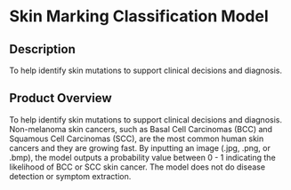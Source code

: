 #  Skin Marking Classification Model

## Description
To help identify skin mutations to support clinical decisions and diagnosis.

## Product Overview
 To help identify skin mutations to support clinical decisions and diagnosis. Non-melanoma skin cancers, such as Basal Cell Carcinomas (BCC) and Squamous Cell Carcinomas (SCC), are the most common human skin cancers and they are growing fast. By inputting an image (.jpg, .png, or .bmp), the model outputs a probability value between 0 - 1 indicating the likelihood of BCC or SCC skin cancer. The model does not do disease detection or symptom extraction.

